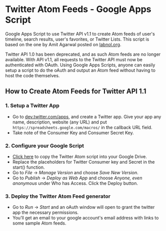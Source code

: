 # Twitter Atom Feeds - Google Apps Script

Google Apps Script to use Twitter API v1.1 to create Atom feeds of  user's timeline, search results, user's favorites, or Twitter Lists. This script is based on the one by Amit Agarwal posted on [labnol.org](http://www.labnol.org/internet/twitter-Atom-feeds/27931/).

Twitter API 1.0 has been deprecated, and as such Atom feeds are no longer available. With API v1.1, all requests to the Twitter API must now be authenticated with OAuth. Using Google Apps Scripts, anyone can easily setup a script to do the oAuth and output an Atom feed without having to host the code themselves.

## How to Create Atom Feeds for Twitter API 1.1

### 1. Setup a Twitter App

* Go to [dev.twitter.com/apps](https://dev.twitter.com/apps), and create a Twitter app. Give your app any name, description, website (any URL) and put ```https://spreadsheets.google.com/macros/``` in the callback URL field.
* Take note of the Consumer Key and Consumer Secret Key.

### 2. Configure your Google Script
* [Click here](https://script.google.com/d/1xrMvosTNNWsBH5aJJjLcqEGMFCC4tmNsN-gz9mjKFbT74bIKBKVu-Z5z/edit?newcopy=true) to copy the Twitter Atom script into your Google Drive. 
* Replace the placeholders for Twitter Consumer key and Secret in the start() function.
* Go to *File* -> *Manage Version* and choose *Save New Version*.
* Go to *Publish* -> *Deploy as Web App* and choose *Anyone, even anonymous* under Who has Access. Click the Deploy button.

### 3. Deploy the Twitter Atom Feed generator
* Go to *Run* -> *Start* and an oAuth window will open to grant the twitter app the necessary permissions.
* You’ll get an email to your google account's email address with links to some sample Atom feeds.
